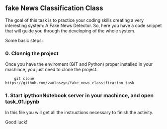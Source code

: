 ## fake News Classification Class
The goal of this task is to practice your coding skills creating a very interesting system: A Fake News Detector. So, here you have a code snippet that will guide you through the developing of the whole system.

Some basic steps:

### 0. Clonnig the project
Once you have the enviroment (GIT and Python) proper installed in your machince, you just need to clone the project.
```
    git clone https://github.com/vwoloszyn/fake_news_classification_task
``` 


### 1. Start ipythonNotebook server in your machince, and open task_01.ipynb
In this file you will get all the instructions necessary to finish the activity. 

Good luck!

